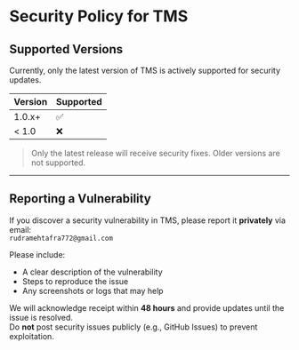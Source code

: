 # Security Policy for TMS

## Supported Versions

Currently, only the latest version of TMS is actively supported for security updates.

| Version | Supported          |
| ------- | ----------------- |
| 1.0.x+  | :white_check_mark: |
| < 1.0   | :x:                |

> Only the latest release will receive security fixes. Older versions are not supported.

---

## Reporting a Vulnerability

If you discover a security vulnerability in TMS, please report it **privately** via email:  
`rudramehtafra772@gmail.com`

Please include:  
- A clear description of the vulnerability  
- Steps to reproduce the issue  
- Any screenshots or logs that may help  

We will acknowledge receipt within **48 hours** and provide updates until the issue is resolved.  
Do **not** post security issues publicly (e.g., GitHub Issues) to prevent exploitation.

